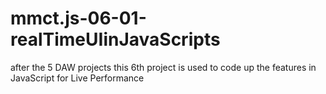 # mmct.js-06-01-realTimeUIinJavaScripts
after the 5 DAW projects this 6th project is used to code up the features in JavaScript for Live Performance
